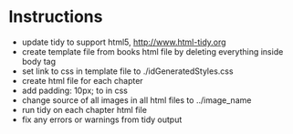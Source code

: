 # Instructions

* update tidy to support html5, http://www.html-tidy.org
* create template file from books html file by deleting everything inside body tag
* set link to css in template file to ./idGeneratedStyles.css
* create html file for each chapter
* add padding: 10px; to <body> in css
* change source of all images in all html files to ../image_name
* run tidy on each chapter html file
* fix any errors or warnings from tidy output